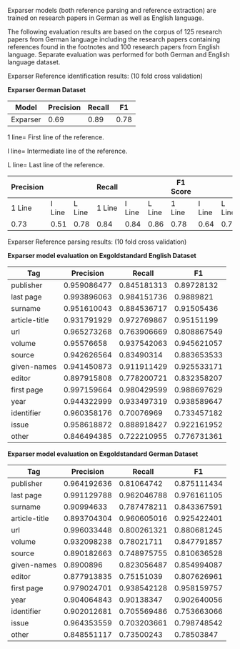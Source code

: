 Exparser models (both reference parsing and reference extraction) are trained on research papers in German as well as English language.

The following evaluation results are based on the corpus of 125 research papers from German language including the research papers containing references found in the footnotes and 100 research papers from English language.
Separate evaluation was performed for both German and English language dataset.


Exparser Reference identification results: (10 fold cross validation)

**Exparser German Dataset**


| Model         | Precision   | Recall      | F1          |
|-------------|-------------|-------------|-------------|
|  Exparser  | 0.69 | 0.89 | 0.78 |



1 line= First line of the reference.

I line= Intermediate line of the reference.

L line= Last line of the reference.

| Precision |        |        | Recall |        |        | F1 Score |        |        |
|-----------|--------|--------|--------|--------|--------|----------|--------|--------|
| 1 Line    | I Line | L Line | 1 Line | I Line | L Line | 1 Line   | I Line | L Line |
| 0.73      | 0.51   | 0.78   | 0.84   | 0.84   | 0.86   | 0.78     | 0.64   | 0.79   |


Exparser Reference parsing results: (10 fold cross validation)


**Exparser model evaluation on Exgoldstandard English Dataset**

| Tag         | Precision   | Recall      | F1          |
|-------------|-------------|-------------|-------------|
| publisher   | 0.959086477 | 0.845181313 | 0.89728132  |
| last page       | 0.993896063 | 0.984151736 | 0.9889821   |
| surname     | 0.951610043 | 0.884536717 | 0.91505436  |
| article-title       | 0.931791929 | 0.972769867 | 0.95151199  |
| url         | 0.965273268 | 0.763906669 | 0.808867549 |
| volume      | 0.95576658  | 0.937542063 | 0.945621057 |
| source      | 0.942626564 | 0.83490314  | 0.883653533 |
| given-names | 0.941450873 | 0.911911429 | 0.925533171 |
| editor      | 0.897915808 | 0.778200721 | 0.832358207 |
| first page       | 0.997159664 | 0.980429599 | 0.988697629 |
| year        | 0.944322999 | 0.933497319 | 0.938589647 |
| identifier  | 0.960358176 | 0.70076969  | 0.733457182 |
| issue       | 0.958618872 | 0.888918427 | 0.922161952 |
| other       | 0.846494385 | 0.722210955 | 0.776731361 |




**Exparser model evaluation on Exgoldstandard German Dataset**

| Tag         | Precision   | Recall      | F1          |
|-------------|-------------|-------------|-------------|
| publisher   | 0.964192636 | 0.81064742  | 0.875111434 |
| last page       | 0.991129788 | 0.962046788 | 0.976161105 |
| surname     | 0.90994633  | 0.787478211 | 0.843367591 |
| article-title       | 0.893704304 | 0.960605016 | 0.925422401 |
| url         | 0.996033448 | 0.800261321 | 0.880681245 |
| volume      | 0.932098238 | 0.78021711  | 0.847791857 |
| source      | 0.890182663 | 0.748975755 | 0.810636528 |
| given-names | 0.8900896   | 0.823056487 | 0.854994087 |
| editor      | 0.877913835 | 0.75151039  | 0.807626961 |
| first page       | 0.979024701 | 0.938542128 | 0.958159757 |
| year        | 0.904064843 | 0.90138347  | 0.902640056 |
| identifier  | 0.902012681 | 0.705569486 | 0.753663066 |
| issue       | 0.964353559 | 0.703203661 | 0.798748542 |
| other       | 0.848551117 | 0.73500243  | 0.78503847  |


